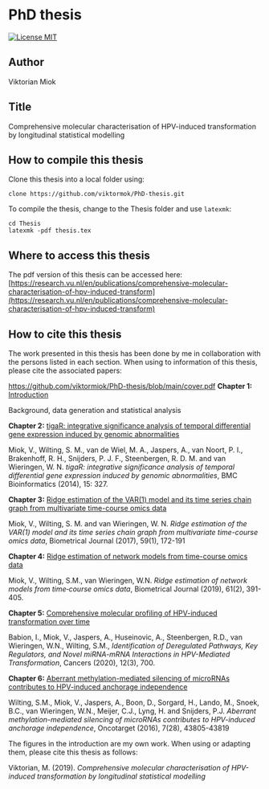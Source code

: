 PhD thesis
========================

[![License MIT](http://img.shields.io/badge/license-MIT-brightgreen.svg)](license.md)

## Author

Viktorian Miok

## Title

Comprehensive molecular characterisation of HPV-induced transformation by longitudinal statistical modelling

## How to compile this thesis

Clone this thesis into a local folder using:

```{bash}
clone https://github.com/viktormok/PhD-thesis.git
```

To compile the thesis, change to the Thesis folder and use `latexmk`:

```{bash}
cd Thesis
latexmk -pdf thesis.tex
```

## Where to access this thesis

The pdf version of this thesis can be accessed here: [https://research.vu.nl/en/publications/comprehensive-molecular-characterisation-of-hpv-induced-transform](https://research.vu.nl/en/publications/comprehensive-molecular-characterisation-of-hpv-induced-transform)

## How to cite this thesis

The work presented in this thesis has been done by me in collaboration with the persons listed in each section. 
When using to information of this thesis, please cite the associated papers:

https://github.com/viktormiok/PhD-thesis/blob/main/cover.pdf
**Chapter 1:** [Introduction](https://research.vu.nl/ws/portalfiles/portal/61554199/chapter+1.pdf)

Background, data generation and statistical analysis

**Chapter 2:** [tigaR: integrative significance analysis of temporal differential gene expression induced by genomic abnormalities](https://bmcbioinformatics.biomedcentral.com/articles/10.1186/1471-2105-15-327)

Miok, V., Wilting, S. M., van de Wiel, M. A., Jaspers, A., van Noort, P. I., Brakenhoff, R. H., Snijders, P. J. F., Steenbergen, R. D. M. and van Wieringen, W. N. _tigaR: integrative significance analysis of temporal differential gene expression induced by genomic abnormalities_, BMC Bioinformatics (2014), 15: 327.

**Chapter 3:** [Ridge estimation of the VAR(1) model and its time series chain graph from multivariate time-course omics data](https://onlinelibrary.wiley.com/doi/full/10.1002/bimj.201500269)

Miok, V., Wilting, S. M. and van Wieringen, W. N. _Ridge estimation of the VAR(1) model and its time series chain graph from multivariate time-course omics data_, Biometrical Journal (2017), 59(1), 172-191

**Chapter 4:** [Ridge estimation of network models from time-course omics data](https://onlinelibrary.wiley.com/doi/full/10.1002/bimj.201700195)

Miok, V., Wilting, S.M., van Wieringen, W.N. _Ridge estimation of network models from time‐course omics data_, Biometrical Journal (2019), 61(2), 391-405.

**Chapter 5:** [Comprehensive molecular profiling of HPV-induced transformation over time](https://www.mdpi.com/2072-6694/12/3/700)

Babion, I., Miok, V., Jaspers, A., Huseinovic, A., Steenbergen, R.D., van Wieringen, W.N., Wilting, S.M., _Identification of Deregulated Pathways, Key Regulators, and Novel miRNA-mRNA Interactions in HPV-Mediated Transformation_, Cancers (2020), 12(3), 700.

**Chapter 6:** [Aberrant methylation-mediated silencing of microRNAs contributes to HPV-induced anchorage independence](https://www.oncotarget.com/article/9698/text/)

Wilting, S.M., Miok, V., Jaspers, A., Boon, D., Sorgard, H., Lando, M., Snoek, B.C., van Wieringen, W.N., Meijer, C.J., Lyng, H. and Snijders, P.J. _Aberrant methylation-mediated silencing of microRNAs contributes to HPV-induced anchorage independence_, Oncotarget (2016), 7(28), 43805-43819

The figures in the introduction are my own work. 
When using or adapting them, please cite this thesis as follows:

Viktorian, M. (2019). _Comprehensive molecular characterisation of HPV-induced transformation by longitudinal statistical modelling_

